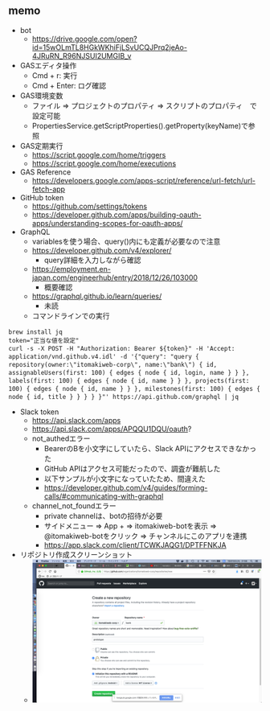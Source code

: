## memo

- bot
  - https://drive.google.com/open?id=15wOLmTL8HGkWKhiFjLSvUCQJPrq2jeAo-4JRuRN_R96NJSUI2UMGIB_v
- GASエディタ操作
  - Cmd + r: 実行
  - Cmd + Enter: ログ確認
- GAS環境変数
  - ファイル => プロジェクトのプロパティ => スクリプトのプロパティ　で設定可能
  - PropertiesService.getScriptProperties().getProperty(keyName)で参照
- GAS定期実行
  - https://script.google.com/home/triggers
  - https://script.google.com/home/executions
- GAS Reference
  - https://developers.google.com/apps-script/reference/url-fetch/url-fetch-app
- GitHub token
  - https://github.com/settings/tokens
  - https://developer.github.com/apps/building-oauth-apps/understanding-scopes-for-oauth-apps/
- GraphQL
  - variablesを使う場合、query()内にも定義が必要なので注意
  - https://developer.github.com/v4/explorer/
    - query詳細を入力しながら確認
  - https://employment.en-japan.com/engineerhub/entry/2018/12/26/103000
    - 概要確認
  - https://graphql.github.io/learn/queries/
    - 未読
  - コマンドラインでの実行
```
brew install jq
token="正当な値を設定"
curl -s -X POST -H "Authorization: Bearer ${token}" -H 'Accept: application/vnd.github.v4.idl' -d '{"query": "query { repository(owner:\"itomakiweb-corp\", name:\"bank\") { id, assignableUsers(first: 100) { edges { node { id, login, name } } }, labels(first: 100) { edges { node { id, name } } }, projects(first: 100) { edges { node { id, name } } }, milestones(first: 100) { edges { node { id, title } } } } }"' https://api.github.com/graphql | jq
```
- Slack token
  - https://api.slack.com/apps
  - https://api.slack.com/apps/APQQU1DQU/oauth?
  - not_authedエラー
    - BearerのBを小文字にしていたら、Slack APIにアクセスできなかった
    - GitHub APIはアクセス可能だったので、調査が難航した
    - 以下サンプルが小文字になっていたため、間違えた
    - https://developer.github.com/v4/guides/forming-calls/#communicating-with-graphql
  - channel_not_foundエラー
    - private channelは、botの招待が必要
    - サイドメニュー => App + => itomakiweb-botを表示 => @itomakiweb-botをクリック => チャンネルにこのアプリを連携
    - https://app.slack.com/client/TCWKJAQG1/DPTFFNKJA
- リポジトリ作成スクリーンショット
  - ![リポジトリ作成スクリーンショット](newRepository.png "リポジトリ作成スクリーンショット") 
